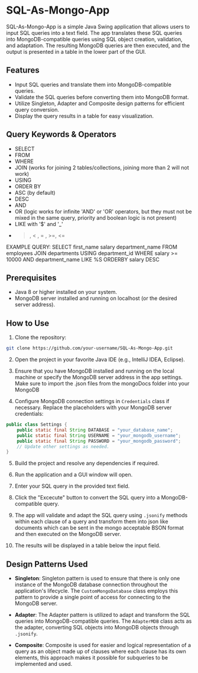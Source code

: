 # SQL-As-Mongo-App

SQL-As-Mongo-App is a simple Java Swing application that allows users to input SQL queries into a text field. The app translates these SQL queries into MongoDB-compatible queries using SQL object creation, validation, and adaptation. The resulting MongoDB queries are then executed, and the output is presented in a table in the lower part of the GUI.

## Features

- Input SQL queries and translate them into MongoDB-compatible queries.
- Validate the SQL queries before converting them into MongoDB format.
- Utilize Singleton, Adapter and Composite design patterns for efficient query conversion.
- Display the query results in a table for easy visualization.

## Query Keywords & Operators

- SELECT
- FROM
- WHERE
- JOIN (works for joining 2 tables/collections, joining more than 2 will not work)
- USING
- ORDER BY
- ASC (by default)
- DESC
- AND
- OR (logic works for infinite 'AND' or 'OR' operators, but they must not be mixed in the same query, priority and boolean logic is not present)
- LIKE with '$' and '_'
- > , < , = , >=, <=

EXAMPLE QUERY:
 SELECT first_name 
        salary 
        department_name
 FROM employees 
 JOIN departments 
 USING department_id 
 WHERE salary >= 10000 
 AND department_name LIKE %S 
 ORDERBY salary DESC

## Prerequisites

- Java 8 or higher installed on your system.
- MongoDB server installed and running on localhost (or the desired server address).

## How to Use

1. Clone the repository:

```bash
git clone https://github.com/your-username/SQL-As-Mongo-App.git
```

2. Open the project in your favorite Java IDE (e.g., IntelliJ IDEA, Eclipse).

3. Ensure that you have MongoDB installed and running on the local machine or specify the MongoDB server address in the app settings. Make sure to import the .json files from the mongoDocs folder into your MongoDB

4. Configure MongoDB connection settings in `Credentials` class if necessary. Replace the placeholders with your MongoDB server credentials:

```java
public class Settings {
    public static final String DATABASE = "your_database_name";
    public static final String USERNAME = "your_mongodb_username";
    public static final String PASSWORD = "your_mongodb_password";
    // Update other settings as needed.
}
```

5. Build the project and resolve any dependencies if required.

6. Run the application and a GUI window will open.

7. Enter your SQL query in the provided text field.

8. Click the "Excecute" button to convert the SQL query into a MongoDB-compatible query.

9. The app will validate and adapt the SQL query using `.jsonify` methods within each clause of a query and transform them into json like documents which can be sent in the mongo acceptable BSON format and then executed on the MongoDB server.

10. The results will be displayed in a table below the input field.

## Design Patterns Used

- **Singleton**: Singleton pattern is used to ensure that there is only one instance of the MongoDB database connection throughout the application's lifecycle. The `CustomMongoDatabase` class employs this pattern to provide a single point of access for connecting to the MongoDB server.

- **Adapter**: The Adapter pattern is utilized to adapt and transform the SQL queries into MongoDB-compatible queries. The `AdapterMDB` class acts as the adapter, converting SQL objects into MongoDB objects through `.jsonify`.

- **Composite**: Composite is used for easier and logical representation of a query as an object made up of clauses where each clause has its own elements, this approach makes it possible for subqueries to be implemented and used.
